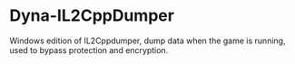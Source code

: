 # Dyna-IL2CppDumper
Windows edition of IL2Cppdumper, dump data when the game is running, used to bypass protection and encryption.
